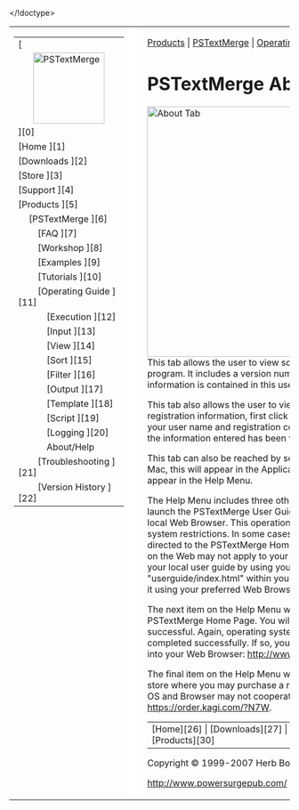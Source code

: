 <!-- #bbinclude "pspub_header.html" 
#pagetitle#="PSTextMerge About Tab"
 -->
<!-- Start pspub_header.html  -->
<!-- Beginning of an HTML file  -->
<!-- pagetitle = Page Title  -->
<!doctype transitional//en" 4.0 html "-//w3c//dtd public "http://www.w3.org/tr/rec-html40/loose.dtd">
</!doctype>

<title>
PowerSurge Publishing -- PSTextMerge About Tab
</title>
<meta name="description" content="Shareware application capable of manipulating tab-delimited files, including the ability to merge tab-delimited data from a database or spreadsheet into an HTML template to create a finished Web page." />

<meta name="keywords" content="Java, Macintosh, software, PSTextMerge, TDF Czar, Web tools, Web merge, HTML merge, tab-delimited files, text sort, text merge, populate HTML tables" />

<link rel="stylesheet" href="../../../styles.css" type="text/css" title="PowerSurge Software Standard Style Sheet">

</link>

<table border="0" summary="Page Layout" width="100%" cellpadding="2" cellspacing="2">

<tr>

<td valign="top">

<table class="navTable" border="0" summary="Navigation Buttons" width="100%" class="navTable" cellpadding="4" cellspacing="3">

<tr>

<td class="clear" class="clear">
[
<img height="128" vspace="5" border="0" hspace="27" width="128" alt="PSTextMerge" src="../../../images/pstextmerge_128x128.gif" align="bottom" />
][0]  

</td>
</tr>
<tr>

<td class="navButton" class="navButton">
[Home ][1]
</td>
</tr>
<tr>

<td class="navButton" class="navButton">
[Downloads ][2]
</td>
</tr>
<tr>

<td class="navButton" class="navButton">
[Store ][3]
</td>
</tr>
<tr>

<td class="navButton" class="navButton">
[Support ][4]
</td>
</tr>
<tr>

<td class="navButton" class="navButton">
[Products ][5]
</td>
</tr>
<tr>

<td class="navButton" class="navButton">

<img height="1" border="0" width="16" alt src="../../../images/white_space.gif" align="left" />
[PSTextMerge ][6]
</td>
</tr>
<tr>

<td class="navButton" class="navButton">

<img height="1" border="0" width="32" alt src="../../../images/white_space.gif" align="left" />
[FAQ ][7]
</td>
</tr>
<tr>

<td class="navButton" class="navButton">

<img height="1" border="0" width="32" alt src="../../../images/white_space.gif" align="left" />
[Workshop ][8]
</td>
</tr>
<tr>

<td class="navButton" class="navButton">

<img height="1" border="0" width="32" alt src="../../../images/white_space.gif" align="left" />
[Examples ][9]
</td>
</tr>
<tr>

<td class="navButton" class="navButton">

<img height="1" border="0" width="32" alt src="../../../images/white_space.gif" align="left" />
[Tutorials ][10]
</td>
</tr>
<tr>

<td class="navButton" class="navButton">

<img height="1" border="0" width="32" alt src="../../../images/white_space.gif" align="left" />
[Operating Guide ][11]
</td>
</tr>
<tr>

<td class="navButton" class="navButton">

<img height="1" border="0" width="48" alt src="../../../images/white_space.gif" align="left" />
[Execution ][12]
</td>
</tr>
<tr>

<td class="navButton" class="navButton">

<img height="1" border="0" width="48" alt src="../../../images/white_space.gif" align="left" />
[Input ][13]
</td>
</tr>
<tr>

<td class="navButton" class="navButton">

<img height="1" border="0" width="48" alt src="../../../images/white_space.gif" align="left" />
[View ][14]
</td>
</tr>
<tr>

<td class="navButton" class="navButton">

<img height="1" border="0" width="48" alt src="../../../images/white_space.gif" align="left" />
[Sort ][15]
</td>
</tr>
<tr>

<td class="navButton" class="navButton">

<img height="1" border="0" width="48" alt src="../../../images/white_space.gif" align="left" />
[Filter ][16]
</td>
</tr>
<tr>

<td class="navButton" class="navButton">

<img height="1" border="0" width="48" alt src="../../../images/white_space.gif" align="left" />
[Output ][17]
</td>
</tr>
<tr>

<td class="navButton" class="navButton">

<img height="1" border="0" width="48" alt src="../../../images/white_space.gif" align="left" />
[Template ][18]
</td>
</tr>
<tr>

<td class="navButton" class="navButton">

<img height="1" border="0" width="48" alt src="../../../images/white_space.gif" align="left" />
[Script ][19]
</td>
</tr>
<tr>

<td class="navButton" class="navButton">

<img height="1" border="0" width="48" alt src="../../../images/white_space.gif" align="left" />
[Logging ][20]
</td>
</tr>
<tr>

<td class="navButton" class="navButton">

<img height="1" border="0" width="48" alt src="../../../images/white_space.gif" align="left" />
About/Help 
</td>
</tr>
<tr>

<td class="navButton" class="navButton">

<img height="1" border="0" width="32" alt src="../../../images/white_space.gif" align="left" />
[Troubleshooting ][21]
</td>
</tr>
<tr>

<td class="navButton" class="navButton">

<img height="1" border="0" width="32" alt src="../../../images/white_space.gif" align="left" />
[Version History ][22]
</td>
</tr>
</table>
</td>
<td bgcolor="#FFFFFF" width="10">

<img height="1" vspace="0" border="0" hspace="0" width="10" alt src="../../../images/white_space.gif" align="left" />

</td>
<td valign="top">

[Products][23] | [PSTextMerge][24] | [Operating Guide][25]

PSTextMerge About Tab
=====================

<!-- End pspub_header.html  -->
<!-- end bbinclude  -->
<img height="450" vspace="0" border="0" hspace="0" width="657" alt="About Tab" src="../screens/about.jpg" align="left" />
  

This tab allows the user to view some basic information about the PSTextMerge program. It includes a version number and copyright information. More complete information is contained in this user guide.

This tab also allows the user to view and enter registration information. To enter registration information, first click on the "Enter Registration Info" button. Then enter your user name and registration code, and click on the "Entry Complete" button. Once the information entered has been validated, your demo version will be unlocked.

This tab can also be reached by selecting the About PSTextMerge Menu Item. On the Mac, this will appear in the Application Menu. On other operating systems, it will appear in the Help Menu.

The Help Menu includes three other useful items. The first, User Guide, attempts to launch the PSTextMerge User Guide installed with your program as a window within a local Web Browser. This operation will not always be successful, due to operating system restrictions. In some cases, as an alternative, your Web Browser will be directed to the PSTextMerge Home Page on the Web. It is possible that the information on the Web may not apply to your version of PSTextMerge. You can always navigate to your local user guide by using your file system navigator to select the file "userguide/index.html" within your PSTextMerge application folder, and then launching it using your preferred Web Browser. 

The next item on the Help Menu will attempt to direct your Web Browser to the PSTextMerge Home Page. You will need an active Internet connection for this to be successful. Again, operating system restrictions may prevent this action from being completed successfully. If so, you can always copy and paste the following address into your Web Browser: http://www.powersurgepub.com. 

The final item on the Help Menu will attempt to direct your Web Browser to an online store where you may purchase a registration code for this program. Once again, your OS and Browser may not cooperate. If you have problems, use the following address: https://order.kagi.com/?N7W.

<!-- #bbinclude "pspub_footer.html" 
 -->
<!-- Start pspub_footer.html  -->


<table border="0" width="100%" cellpadding="0" cellspacing="0">

<tr>

<td class="middle" class="middle">
[Home][26] | [Downloads][27] | [Store][28] | [Support][29] | [Products][30]
</td>
<td class="right" class="right">
[
<img height="28" vspace="0" border="0" hspace="0" width="50" alt src="../../../images/top.gif" align="left" />
][31]
</td>
</tr>
</table>

Copyright &copy; 1999-2007 Herb Bowie &bull; All rights reserved &bull; E-mail: 
<script type="text/javascript">

<!--
document.write('<a href="mailto:' + 'support@' + 'powersurgepub.com' + '">' + 'support@' + 'powersurgepub.com' + '<\/a>');
//  -->
</script>

http://www.powersurgepub.com/ &bull; about.html &bull; Revised: 8/14/05

</td>
</tr>
</table>
<!-- End pspub_footer.html  -->
<!-- end bbinclude  -->

[0]: ../../../index.html
[1]: ../../../index.html
[2]: ../../../downloads.html
[3]: ../../../store.html
[4]: ../../../support.html
[5]: ../../../products.html
[6]: ../../../products/pstextmerge.html
[7]: ../../../products/pstextmerge/faq.html
[8]: ../../../products/pstextmerge/workshop.html
[9]: ../../../products/pstextmerge/examples.html
[10]: ../../../products/pstextmerge/tutorials.html
[11]: ../../../products/pstextmerge/opguide.html
[12]: ../../../products/pstextmerge/opguide/exec.html
[13]: ../../../products/pstextmerge/opguide/input.html
[14]: ../../../products/pstextmerge/opguide/view.html
[15]: ../../../products/pstextmerge/opguide/sort.html
[16]: ../../../products/pstextmerge/opguide/filter.html
[17]: ../../../products/pstextmerge/opguide/output.html
[18]: ../../../products/pstextmerge/opguide/template.html
[19]: ../../../products/pstextmerge/opguide/script.html
[20]: ../../../products/pstextmerge/opguide/log.html
[21]: ../../../products/pstextmerge/trouble.html
[22]: ../../../products/pstextmerge/versions.html
[23]: ../../../products.html
[24]: ../../../products/pstextmerge.html
[25]: ../../../products/pstextmerge/opguide.html
[26]: ../../../index.html
[27]: ../../../downloads.html
[28]: ../../../store.html
[29]: ../../../support.html
[30]: ../../../products.html
[31]: #top


